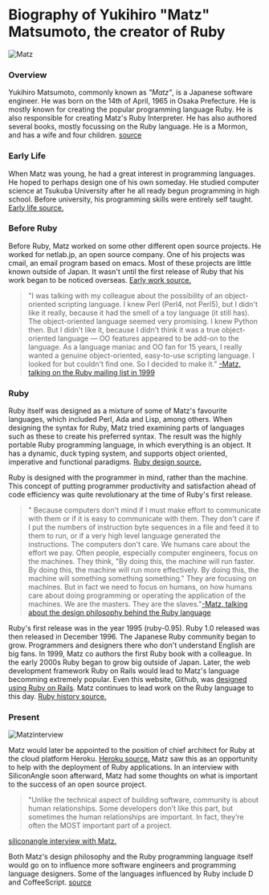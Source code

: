 # Biography of Yukihiro "Matz" Matsumoto, the creator of Ruby
![Matz](https://upload.wikimedia.org/wikipedia/commons/thumb/5/5a/Yukihiro_Matsumoto_EuRuKo_2011.jpg/220px-Yukihiro_Matsumoto_EuRuKo_2011.jpg)

### Overview

Yukihiro Matsumoto, commonly known as *"Matz"*, is a Japanese software engineer. He was born on the 14th of April, 1965 in Osaka Prefecture. He is mostly known for creating the popular programming language Ruby. He is also responsible for creating Matz's Ruby Interpreter.  He has also authored several books, mostly focussing on the Ruby language. He is a Mormon, and has a wife and four children. [source](https://www.mormon.org/matz)

### Early Life

When Matz was young, he had a great interest in programming languages. He hoped to perhaps design one of his own someday. He studied computer science at Tsukuba University after he all ready begun programming in high school. Before university, his programming skills were entirely self taught.
[Early life source.](http://www.japaninc.com/article.php?articleID=828)

### Before Ruby

Before Ruby, Matz worked on some other different open source projects. He worked for netlab.jp, an open source company. One of his projects was cmail, an email program based on emacs. Most of these projects are little known outside of Japan. It wasn't until the first release of Ruby that his work began to be noticed overseas. [Early work source.](http://www.oreilly.com/pub/au/714)

>"I was talking with my colleague about the possibility of an object-oriented scripting language. I knew Perl (Perl4, not Perl5), but I didn't like it really, because it had the smell of a toy language (it still has). The object-oriented language seemed very promising. I knew Python then. But I didn't like it, because I didn't think it was a true object-oriented language — OO features appeared to be add-on to the language. As a language maniac and OO fan for 15 years, I really wanted a genuine object-oriented, easy-to-use scripting language. I looked for but couldn't find one. So I decided to make it."
[-Matz, talking on the Ruby mailing list in 1999](http://ruby-doc.org/docs/ruby-doc-bundle/FAQ/FAQ.html)

### Ruby

Ruby itself was designed as a mixture of some of Matz's favourite languages, which included Perl, Ada and Lisp, among others. When designing the syntax for Ruby, Matz tried examining parts of languages such as these to create his preferred syntax. The result was the highly portable Ruby programming language, in which everything is an object. It has a dynamic, duck typing system, and supports object oriented, imperative and functional paradigms.
[Ruby design source.](https://www.ruby-lang.org/en/about/)

Ruby is designed with the programmer in mind, rather than the machine. This concept of putting programmer productivity and satisfaction ahead of code efficiency was quite revolutionary at the time of Ruby's first release.

>" Because computers don't mind if I must make effort to communicate with them or if it is easy to communicate with them. They don't care if I put the numbers of instruction byte sequences in a file and feed it to them to run, or if a very high level language generated the instructions. The computers don't care. We humans care about the effort we pay. Often people, especially computer engineers, focus on the machines. They think, "By doing this, the machine will run faster. By doing this, the machine will run more effectively. By doing this, the machine will something something something." They are focusing on machines. But in fact we need to focus on humans, on how humans care about doing programming or operating the application of the machines. We are the masters. They are the slaves."[-Matz, talking about the design philosophy behind the Ruby language](http://www.artima.com/intv/ruby4.html)

Ruby's first release was in the year 1995 (ruby-0.95). Ruby 1.0 released was then released in December 1996. The Japanese Ruby community began to grow. Programmers and designers there who don't understand English are big fans. In 1999,  Matz co authors the first Ruby book with a colleague. In the early 2000s Ruby began to grow big outside of Japan. Later, the web development framework Ruby on Rails would lead to Matz's language becomming extremely popular. Even this website, Github, was [designed using Ruby on Rails](https://en.wikipedia.org/wiki/GitHub#GitHub). Matz continues to lead work on the Ruby language to this day. [Ruby history source.](http://blog.nicksieger.com/articles/2006/10/20/rubyconf-history-of-ruby/)

### Present

![Matzinterview](https://siliconangle.com/files/2011/08/matz.jpg)

Matz would later be appointed to the position of chief architect for Ruby at the cloud platform Heroku. [Heroku source.](https://blog.heroku.com/matz_joins_heroku) Matz saw this as an opportunity to help with the deployment of Ruby applications. In an interview with SiliconAngle soon afterward, Matz had some thoughts on what is important to the success of an open source project.

>"Unlike the technical aspect of building software, community is about human relationships. Some developers don’t like this part, but sometimes the human relationships are important. In fact, they’re often the MOST important part of a project.

[siliconangle interview with Matz.](https://siliconangle.com/blog/2011/08/31/qa-with-yukihiro-matz-matsumoto-the-creator-of-ruby/)

Both Matz's design philosophy and the Ruby programming language itself would go on to influence more software engineers and programming language designers. Some of the languages influenced by Ruby include D and CoffeeScript. [source](http://coffeescript.org/#operators)
